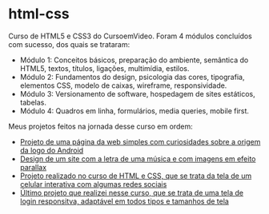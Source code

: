 # html-css
 Curso de HTML5 e CSS3 do CursoemVideo. Foram 4 módulos concluídos com sucesso, dos quais se trataram:

<ul>
<li>Módulo 1: Conceitos básicos, preparação do ambiente, semântica do HTML5, textos, títulos, ligações, multimídia, estilos.

<li>Módulo 2: Fundamentos do design, psicologia das cores, tipografia, elementos CSS, modelo de caixas, wireframe, responsividade.

<li>Módulo 3: Versionamento de software, hospedagem de sites estáticos, tabelas.

<li>Módulo 4: Quadros em linha, formulários, media queries, mobile first.

</ul>

Meus projetos feitos na jornada desse curso em ordem:

<ul> 
<li><a href="screm1n.github.io/android-project/">Projeto de uma página da web simples com curiosidades sobre a origem da logo do Android</a>

<li><a href="screm1n.github.io/stronger-project/">Design de um site com a letra de uma música e com imagens em efeito parallax</a>

<li><a href="screm1n.github.io/socialmedia-project/">Projeto realizado no curso de HTML e CSS, que se trata da tela de um celular interativa com algumas redes sociais</a>

<li><a href="screm1n.github.io/login-project">Último projeto que realizei nesse curso, que se trata de uma tela de login responsitva, adaptável em todos tipos e tamanhos de tela</a>

</ul>
